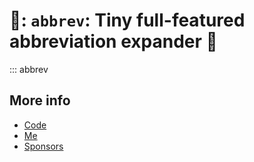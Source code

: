 # 🐜: `abbrev`: Tiny full-featured abbreviation expander 🐜

::: abbrev

## More info

* [ Code ]( https://github.com/rec/abbrev )
* [ Me ]( https://github.com/rec )
* [ Sponsors ]( https://github.com/sponsors/rec )
